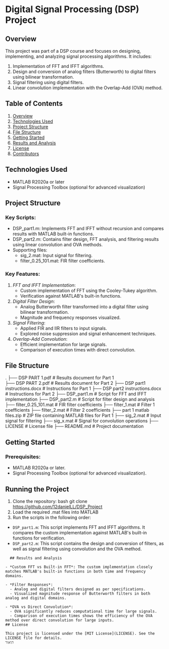 # Digital Signal Processing (DSP) Project

## Overview
This project was part of a DSP course and focuses on designing, implementing, and analyzing signal processing algorithms. It includes:
1. Implementation of FFT and IFFT algorithms.
2. Design and conversion of analog filters (Butterworth) to digital filters using bilinear transformation.
3. Signal filtering using digital filters.
4. Linear convolution implementation with the Overlap-Add (OVA) method.

## Table of Contents
1. [Overview](#overview)
2. [Technologies Used](#technologies-used)
3. [Project Structure](#project-structure)
4. [File Structure](#file-structure)
5. [Getting Started](#getting-started)
6. [Results and Analysis](#results-and-analysis)
7. [License](#license)
8. [Contributors](#contributors)

## Technologies Used
- MATLAB R2020a or later
- Signal Processing Toolbox (optional for advanced visualization)

## Project Structure
### Key Scripts:
- DSP_part1.m: Implements FFT and IFFT without recursion and compares results with MATLAB built-in functions.
- DSP_part2.m: Contains filter design, FFT analysis, and filtering results using linear convolution and OVA methods.
- Supporting files:
  - sig_2.mat: Input signal for filtering.
  - filter_0.25_101.mat: FIR filter coefficients.

### Key Features:
1. *FFT and IFFT Implementation*:
   - Custom implementation of FFT using the Cooley-Tukey algorithm.
   - Verification against MATLAB's built-in functions.
2. *Digital Filter Design*:
   - Analog Butterworth filter transformed into a digital filter using bilinear transformation.
   - Magnitude and frequency responses visualized.
3. *Signal Filtering*:
   - Applied FIR and IIR filters to input signals.
   - Explored noise suppression and signal enhancement techniques.
4. *Overlap-Add Convolution*:
   - Efficient implementation for large signals.
   - Comparison of execution times with direct convolution.

## File Structure

.
├── DSP PART 1.pdf # Results document for Part 1  
├── DSP PART 2.pdf # Results document for Part 2
├── DSP part1 instructions.docx # Instructions for Part 1 
├── DSP part2 instructions.docx # Instructions for Part 2 
├── DSP_part1.m # Script for FFT and IFFT implementation 
├── DSP_part2.m # Script for filter design and analysis 
├── filter_0.25_101.mat # FIR filter coefficients 
├── filter_1.mat # Filter 1 coefficients 
├── filter_2.mat # Filter 2 coefficients 
├── part 1 matlab files.zip # ZIP file containing MATLAB files for Part 1 
├── sig_2.mat # Input signal for filtering 
├── sig_x.mat # Signal for convolution operations 
├── LICENSE # License file 
├── README.md # Project documentation

## Getting Started
### Prerequisites:
- MATLAB R2020a or later.
- Signal Processing Toolbox (optional for advanced visualization).

## Running the Project

1. Clone the repository:
   bash
   git clone https://github.com/12danielLL/DSP_Project
2. Load the required .mat files into MATLAB
3. Run the scripts in the following order:
- `DSP_part1.m`: This script implements FFT and IFFT algorithms. It compares the custom implementation against MATLAB's built-in functions for verification.
- `DSP_part2.m`: This script contains the design and conversion of filters, as well as signal filtering using convolution and the OVA method.


```
  ## Results and Analysis

- *Custom FFT vs Built-in FFT*: The custom implementation closely matches MATLAB's built-in functions in both time and frequency domains.

- *Filter Responses*:
  - Analog and digital filters designed as per specifications.
  - Visualized magnitude response of Butterworth filters in both analog and digital domains.

- *OVA vs Direct Convolution*:
  - OVA significantly reduces computational time for large signals.
  - Comparison of execution times shows the efficiency of the OVA method over direct convolution for large inputs.
## License

This project is licensed under the [MIT License](LICENSE). See the LICENSE file for details.
תיאור
